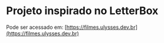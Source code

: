 # Projeto inspirado no LetterBox
Pode ser acessado em: [https://filmes.ulysses.dev.br](https://filmes.ulysses.dev.br)
